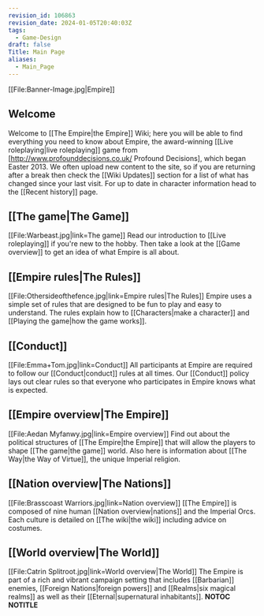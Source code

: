 ```yaml
---
revision_id: 106863
revision_date: 2024-01-05T20:40:03Z
tags:
  - Game-Design
draft: false
Title: Main Page
aliases:
  - Main_Page
---
```

[[File:Banner-Image.jpg|Empire]]
## Welcome
Welcome to [[The Empire|the Empire]] Wiki; here you will be able to find everything you need to know about Empire, the award-winning [[Live roleplaying|live roleplaying]] game from [http://www.profounddecisions.co.uk/ Profound Decisions], which began Easter 2013. We often upload new content to the site, so if you are returning after a break then check the [[Wiki Updates]] section for a list of what has changed since your last visit. For up to date in character information head to the [[Recent history]] page.
## [[The game|The Game]]
[[File:Warbeast.jpg|link=The game]]
Read our introduction to [[Live roleplaying]] if you're new to the hobby. Then take a look at the [[Game overview]] to get an idea of what Empire is all about.
## [[Empire rules|The Rules]]
[[File:Othersideofthefence.jpg|link=Empire rules|The Rules]]
Empire uses a simple set of rules that are designed to be fun to play and easy to understand. The rules explain how to [[Characters|make a character]] and [[Playing the game|how the game works]].
## [[Conduct]]
[[File:Emma+Tom.jpg|link=Conduct]]
All participants at Empire are required to follow our [[Conduct|conduct]] rules at all times. Our [[Conduct]] policy lays out clear rules so that everyone who participates in Empire knows what is expected.
## [[Empire overview|The Empire]]
[[File:Aedan Myfanwy.jpg|link=Empire overview]]
Find out about the political structures of [[The Empire|the Empire]] that will allow the players to shape [[The game|the game]] world. Also here is information about [[The Way|the Way of Virtue]], the unique Imperial religion. 
## [[Nation overview|The Nations]]
[[File:Brasscoast Warriors.jpg|link=Nation overview]]
[[The Empire]] is composed of nine human [[Nation overview|nations]] and the Imperial Orcs. Each culture is detailed on [[The wiki|the wiki]] including advice on costumes.
## [[World overview|The World]]
[[File:Catrin Splitroot.jpg|link=World overview|The World]]
The Empire is part of a rich and vibrant campaign setting that includes [[Barbarian]] enemies, [[Foreign Nations|foreign powers]] and [[Realms|six magical realms]] as well as their [[Eternal|supernatural inhabitants]].
__NOTOC__
__NOTITLE__